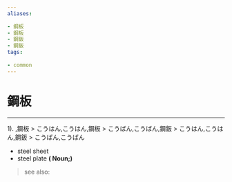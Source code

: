 ```yaml
---
aliases:
    
- 鋼板
- 鋼板
- 鋼鈑
- 鋼鈑
tags:
    
- common
---
```


# 鋼板
---
1).
,鋼板 > こうはん,こうはん,鋼板 > こうばん,こうばん,鋼鈑 > こうはん,こうはん,鋼鈑 > こうばん,こうばん

- steel sheet
- steel plate
**( Noun;)**
> see also: 
            